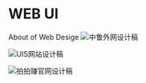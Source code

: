 # WEB UI
About of Web Desige
![中鲁外网设计稿](https://github.com/liuazi/UI-Deisgn/blob/master/中鲁外网设计稿展示.jpg)

![UIS网站设计稿](https://github.com/liuazi/UI-Deisgn/blob/master/UIS网站设计展示.jpg)

![拍拍赚官网设计稿](https://github.com/liuazi/UI-Deisgn/blob/master/拍拍赚官网设计稿.jpg)
